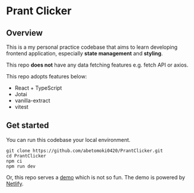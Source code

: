 # Prant Clicker
## Overview
This is a my personal practice codebase that aims to learn developing frontend application, especially **state management** and **styling**.   

This repo **does not** have any data fetching features e.g. fetch API or axios.

This repo adopts features below:

- React + TypeScript
- Jotai
- vanilla-extract
- vitest

## Get started

You can run this codebase your local environment.

```shell
git clone https://github.com/abetomoki0420/PrantClicker.git
cd PrantClicker
npm ci 
npm run dev
```

Or, this repo serves a [demo](https://prant-clicker.netlify.app/) which is not so fun.
The demo is powered by [Netlify](https://www.netlify.com/).